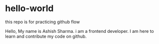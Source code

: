 # hello-world
this repo is for practicing github flow

Hello, My name is Ashish Sharma. i am a frontend developer. I am here to learn and contribute my code on github.
